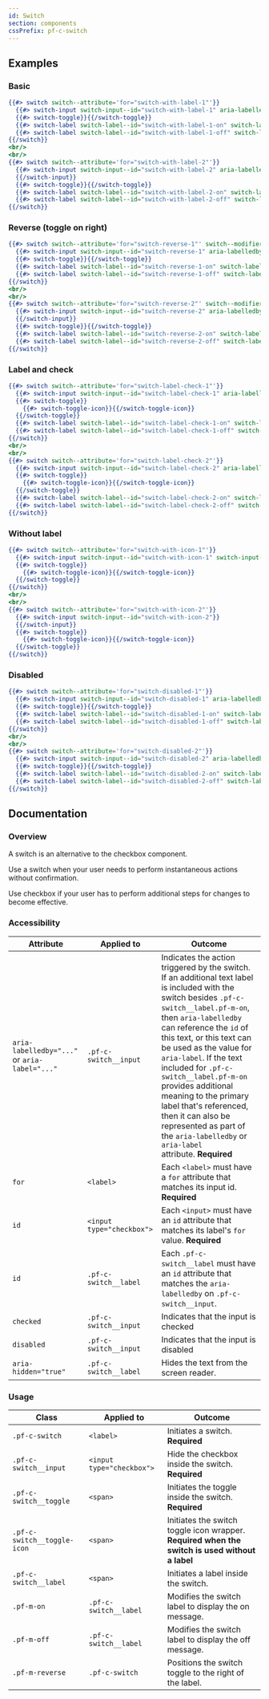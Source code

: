 ```yaml
---
id: Switch
section: components
cssPrefix: pf-c-switch
---
```


## Examples
### Basic
```hbs
{{#> switch switch--attribute='for="switch-with-label-1"'}}
  {{#> switch-input switch-input--id="switch-with-label-1" aria-labelledby="switch-with-label-1-on" switch-input--attribute='checked'}}{{/switch-input}}
  {{#> switch-toggle}}{{/switch-toggle}}
  {{#> switch-label switch-label--id="switch-with-label-1-on" switch-label--modifier="pf-m-on" switch-label--attribute='aria-hidden="true"'}}Message when on{{/switch-label}}
  {{#> switch-label switch-label--id="switch-with-label-1-off" switch-label--modifier="pf-m-off" switch-label--attribute='aria-hidden="true"'}}Message when off{{/switch-label}}
{{/switch}}
<br/>
<br/>
{{#> switch switch--attribute='for="switch-with-label-2"'}}
  {{#> switch-input switch-input--id="switch-with-label-2" aria-labelledby="switch-with-label-2-on"}}
  {{/switch-input}}
  {{#> switch-toggle}}{{/switch-toggle}}
  {{#> switch-label switch-label--id="switch-with-label-2-on" switch-label--modifier="pf-m-on" switch-label--attribute='aria-hidden="true"'}}Message when on{{/switch-label}}
  {{#> switch-label switch-label--id="switch-with-label-2-off" switch-label--modifier="pf-m-off" switch-label--attribute='aria-hidden="true"'}}Message when off{{/switch-label}}
{{/switch}}
```

### Reverse (toggle on right)
```hbs
{{#> switch switch--attribute='for="switch-reverse-1"' switch--modifier="pf-m-reverse"}}
  {{#> switch-input switch-input--id="switch-reverse-1" aria-labelledby="switch-reverse-1-on" switch-input--attribute='checked'}}{{/switch-input}}
  {{#> switch-toggle}}{{/switch-toggle}}
  {{#> switch-label switch-label--id="switch-reverse-1-on" switch-label--modifier="pf-m-on" switch-label--attribute='aria-hidden="true"'}}Message when on{{/switch-label}}
  {{#> switch-label switch-label--id="switch-reverse-1-off" switch-label--modifier="pf-m-off" switch-label--attribute='aria-hidden="true"'}}Message when off{{/switch-label}}
{{/switch}}
<br/>
<br/>
{{#> switch switch--attribute='for="switch-reverse-2"' switch--modifier="pf-m-reverse"}}
  {{#> switch-input switch-input--id="switch-reverse-2" aria-labelledby="switch-reverse-2-on"}}
  {{/switch-input}}
  {{#> switch-toggle}}{{/switch-toggle}}
  {{#> switch-label switch-label--id="switch-reverse-2-on" switch-label--modifier="pf-m-on" switch-label--attribute='aria-hidden="true"'}}Message when on{{/switch-label}}
  {{#> switch-label switch-label--id="switch-reverse-2-off" switch-label--modifier="pf-m-off" switch-label--attribute='aria-hidden="true"'}}Message when off{{/switch-label}}
{{/switch}}
```

### Label and check
```hbs
{{#> switch switch--attribute='for="switch-label-check-1"'}}
  {{#> switch-input switch-input--id="switch-label-check-1" aria-labelledby="switch-label-check-1-on" switch-input--attribute='checked'}}{{/switch-input}}
  {{#> switch-toggle}}
    {{#> switch-toggle-icon}}{{/switch-toggle-icon}}
  {{/switch-toggle}}
  {{#> switch-label switch-label--id="switch-label-check-1-on" switch-label--modifier="pf-m-on" switch-label--attribute='aria-hidden="true"'}}Message when on{{/switch-label}}
  {{#> switch-label switch-label--id="switch-label-check-1-off" switch-label--modifier="pf-m-off" switch-label--attribute='aria-hidden="true"'}}Message when off{{/switch-label}}
{{/switch}}
<br/>
<br/>
{{#> switch switch--attribute='for="switch-label-check-2"'}}
  {{#> switch-input switch-input--id="switch-label-check-2" aria-labelledby="switch-label-check-2-off"}}{{/switch-input}}
  {{#> switch-toggle}}
    {{#> switch-toggle-icon}}{{/switch-toggle-icon}}
  {{/switch-toggle}}
  {{#> switch-label switch-label--id="switch-label-check-2-on" switch-label--modifier="pf-m-on" switch-label--attribute='aria-hidden="true"'}}Message when on{{/switch-label}}
  {{#> switch-label switch-label--id="switch-label-check-2-off" switch-label--modifier="pf-m-off" switch-label--attribute='aria-hidden="true"'}}Message when off{{/switch-label}}
{{/switch}}
```

### Without label
```hbs
{{#> switch switch--attribute='for="switch-with-icon-1"'}}
  {{#> switch-input switch-input--id="switch-with-icon-1" switch-input--attribute='checked'}}{{/switch-input}}
  {{#> switch-toggle}}
    {{#> switch-toggle-icon}}{{/switch-toggle-icon}}
  {{/switch-toggle}}
{{/switch}}
<br/>
<br/>
{{#> switch switch--attribute='for="switch-with-icon-2"'}}
  {{#> switch-input switch-input--id="switch-with-icon-2"}}
  {{/switch-input}}
  {{#> switch-toggle}}
    {{#> switch-toggle-icon}}{{/switch-toggle-icon}}
  {{/switch-toggle}}
{{/switch}}
```

### Disabled
```hbs
{{#> switch switch--attribute='for="switch-disabled-1"'}}
  {{#> switch-input switch-input--id="switch-disabled-1" aria-labelledby="switch-disabled-1-on" switch-input--attribute='disabled checked'}}{{/switch-input}}
  {{#> switch-toggle}}{{/switch-toggle}}
  {{#> switch-label switch-label--id="switch-disabled-1-on" switch-label--modifier="pf-m-on" switch-label--attribute='aria-hidden="true"'}}Message when on{{/switch-label}}
  {{#> switch-label switch-label--id="switch-disabled-1-off" switch-label--modifier="pf-m-off" switch-label--attribute='aria-hidden="true"'}}Message when off{{/switch-label}}
{{/switch}}
<br/>
<br/>
{{#> switch switch--attribute='for="switch-disabled-2"'}}
  {{#> switch-input switch-input--id="switch-disabled-2" aria-labelledby="switch-disabled-2-on" switch-input--attribute='disabled'}}{{/switch-input}}
  {{#> switch-toggle}}{{/switch-toggle}}
  {{#> switch-label switch-label--id="switch-disabled-2-on" switch-label--modifier="pf-m-on" switch-label--attribute='aria-hidden="true"'}}Message when on{{/switch-label}}
  {{#> switch-label switch-label--id="switch-disabled-2-off" switch-label--modifier="pf-m-off" switch-label--attribute='aria-hidden="true"'}}Message when off{{/switch-label}}
{{/switch}}
```

## Documentation
### Overview
A switch is an alternative to the checkbox component.

Use a switch when your user needs to perform instantaneous actions without confirmation.

Use checkbox if your user has to perform additional steps for changes to become effective.

### Accessibility
| Attribute | Applied to | Outcome |
| -- | -- | -- |
| `aria-labelledby="..."` or `aria-label="..."` | `.pf-c-switch__input` | Indicates the action triggered by the switch. If an additional text label is included with the switch besides `.pf-c-switch__label.pf-m-on`, then `aria-labelledby` can reference the `id` of this text, or this text can be used as the value for `aria-label`. If the text included for `.pf-c-switch__label.pf-m-on` provides additional meaning to the primary label that's referenced, then it can also be represented as part of the `aria-labelledby` or `aria-label` attribute. **Required** |
| `for` | `<label>` | Each `<label>` must have a `for` attribute that matches its input id. **Required** |
| `id` | `<input type="checkbox">` | Each `<input>` must have an `id` attribute that matches its label's `for` value. **Required** |
| `id` | `.pf-c-switch__label` | Each `.pf-c-switch__label` must have an `id` attribute that matches the `aria-labelledby` on `.pf-c-switch__input`. |
| `checked` | `.pf-c-switch__input` |  Indicates that the input is checked |
| `disabled` | `.pf-c-switch__input` |  Indicates that the input is disabled |
| `aria-hidden="true"` | `.pf-c-switch__label` | Hides the text from the screen reader. |

### Usage
| Class | Applied to | Outcome |
| -- | -- | -- |
| `.pf-c-switch` | `<label>` |  Initiates a switch. **Required**  |
| `.pf-c-switch__input` | `<input type="checkbox">` |  Hide the checkbox inside the switch. **Required**  |
| `.pf-c-switch__toggle` | `<span>` |  Initiates the toggle inside the switch. **Required**  |
| `.pf-c-switch__toggle-icon` | `<span>` | Initiates the switch toggle icon wrapper. **Required when the switch is used without a label** |
| `.pf-c-switch__label` | `<span>` |  Initiates a label inside the switch. |
| `.pf-m-on` | `.pf-c-switch__label` | Modifies the switch label to display the on message. |
| `.pf-m-off` | `.pf-c-switch__label` | Modifies the switch label to display the off message. |
| `.pf-m-reverse` | `.pf-c-switch` | Positions the switch toggle to the right of the label. |
